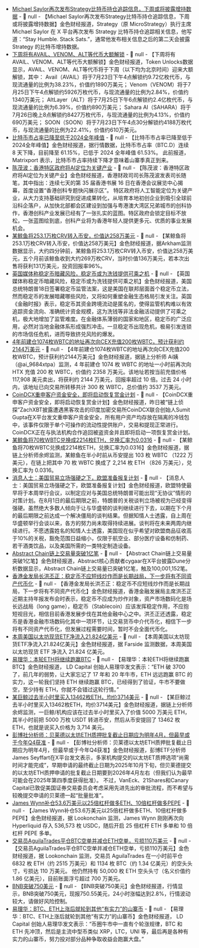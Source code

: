 - [Michael Saylor再次发布Strategy比特币持仓追踪信息，下周或将披露增持数据](https://x.com/saylor/status/1946907253178569191) - 📰 null - 【Michael Saylor再次发布Strategy比特币持仓追踪信息，下周或将披露增持数据】金色财经报道，Strategy（原 MicroStrategy）执行主席 Michael Saylor 在 X 平台再次发布 Strategy 比特币持仓追踪相关信息，他写道：“Stay Humble. Stack Sats.”，通常他发布相关信息之后的第二天会披露 Strategy 的比特币增持数据。
- [下周将有AVAIL、VENOM、ALT等代币大额解锁]() - 📰 null - 【下周将有AVAIL、VENOM、ALT等代币大额解锁】金色财经报道，Token Unlocks数据显示，AVAIL、VENOM、ALT等代币将于下周（以下均为北京时间）迎来大额解锁，其中： 
Avail（AVAIL）将于7月23日下午4点解锁约9.72亿枚代币，与现流通量的比例为38.23%，价值约1890万美元； 
Venom（VENOM）将于7月25日下午4点解锁约5926万枚代币，与现流通量的比例为2.84%，价值约1340万美元； 
AltLayer（ALT）将于7月25日下午6点解锁约2.4亿枚代币，与现流通量的比例为6.39%，价值约890万美元； 
Sahara AI（SAHARA）将于7月26日晚上8点解锁约8427万枚代币，与现流通量的比例为4.13%，价值约690万美元； 
SOON（SOON）将于7月23日下午4点30分解锁约4188万枚代币，与现流通量的比例为22.41%，价值约610万美元。
- [比特币市占率已降至低于2024全年峰值]() - 📰 null - 【比特币市占率已降至低于2024全年峰值】金色财经报道，据行情数据，比特币市占率（BTC.D）连续 8 天下降，目前降至 61.15%，已低于 2024 全年峰值 61.53%。 
此前报道，Matrixport 表示，比特币市占率持续下降才意味着山寨季真正到来。
- [陈茂波：香港特区政府将AI定位为关键产业](https://www.fso.gov.hk/chi/blog/blog20250720.htm) - 📰 null - 【陈茂波：香港特区政府将AI定位为关键产业】金色财经报道，香港财政司司长陈茂波发表司长随笔，其中指出：连续七天的第 35 届香港书展 16 日在香港会议展览中心揭幕，首度设置“香港创科专题快闪展示区”。 
特区政府将人工智能定位为关键产业，从大力支持基础研究到促进成果转化，从培育本地初创企业到吸引全球前沿科企落户，从加快北部都会区建设到加强与粤港澳大湾区兄弟城市的创科协作，香港创科产业发展已经有了一张扎实的蓝图。特区政府会锁定目标不放松，一张蓝图绘到底，创科产业将为香港年轻人提供更多元、优质的事业发展机会。
- [某鲸鱼将253.1万枚CRV转入币安，价值达258万美元](https://intel.arkm.com/explorer/address/0xC169BC3b4f458f588346560a705f93c43E11D928) - 📰 null - 【某鲸鱼将253.1万枚CRV转入币安，价值达258万美元】金色财经报道，据Arkham监测数据显示，大约四分钟前，某鲸鱼将253.1万枚CRV转入币安，价值达258万美元，五个月前该鲸鱼收到大约269万枚CRV，当时价值136万美元，若本次出售将获利131万美元，投资回报率96%。
- [英国媒体称稳定币暗藏风险，稳定币或为洗钱提供可乘之机](https://www.ft.com/content/4c41e6e8-374c-4b1a-ac7f-88c245fb18c8) - 📰 null - 【英国媒体称稳定币暗藏风险，稳定币或为洗钱提供可乘之机】金色财经报道，美国总统特朗普18日签署稳定币监管法案，这是美国在联邦层面首个稳定币立法，然而稳定币的发展暗藏哪些风险，又将如何重塑金融生态格局引发关注。英国《金融时报》表示，稳定币其资金跨境流动是匿名的，使得监管机构难以有效追踪资金流向、准确统计资金规模，这为洗钱等非法金融活动提供了可乘之机，极大地增加了监管难度。在金融体系薄弱的国家和地区，稳定币的广泛应用，必然对当地金融体系形成强烈冲击。一旦稳定币出现危机，极易引发连锁的市场信任危机，进而导致挤兑风险的爆发。
- [4年前建仓1074枚WBTC的地址再次向CEX充值200枚WBTC，预计获利约2144万美元](https://x.com/ai_9684xtpa/status/1946893952311005334) - 📰 null - 【4年前建仓1074枚WBTC的地址再次向CEX充值200枚WBTC，预计获利约2144万美元】金色财经报道，据链上分析师 Ai姨（@ai_9684xtpa）监测，4 年前建仓 1074 枚 WBTC 的地址一小时前再次向 HTX 充值 200 枚 WBTC，价值约 2358 万美元。该地址若按当前充值价格 117,908 美元卖出，将获利约 2144 万美元，回报率超过 10 倍。过去 24 小时内，该地址已向交易所转移共计 300 枚 WBTC，总价值约 3537 万美元。
- [CoinDCX重申客户资金安全，即将启动恢复赏金计划](https://x.com/smtgpt/status/1946867532327240088) - 📰 null - 【CoinDCX重申客户资金安全，即将启动恢复赏金计划】金色财经报道，昨日被“链上侦探”ZachXBT披露遭遇黑客攻击的印度加密交易所CoinDCX联合创始人Sumit Gupta在X平台发文重申客户资金安全，所有用户资产均存放在隔离的冷钱包中，该事件仅限于单个可操作的流动性提供账户，交易和提现正常进行。CoinDCX正在与执法机构合作追回被盗资金并且即将启动一项恢复赏金计划。
- [某鲸鱼将70枚WBTC兑换成2214枚ETH，兑换汇率为0.0316](https://x.com/EmberCN/status/1946879169901842611) - 📰 null - 【某鲸鱼将70枚WBTC兑换成2214枚ETH，兑换汇率为0.0316】金色财经报道，据链上分析师余烬监测，某鲸鱼在半小时前从币安提出 103 枚 WBTC （1222 万美元），在链上把其中 70 枚 WBTC 换成了 2,214 枚 ETH （826 万美元），兑换汇率为 0.0316。
- [消息人士：美国贸易立场强硬之下，欧盟准备报复计划](https://flash.jin10.com/detail/20250720170711645800) - 📰 null - 【消息人士：美国贸易立场强硬之下，欧盟准备报复计划】金色财经报道，欧盟特使最早将于本周举行会议，以制定应对与美国总统特朗普可能出现“无协议”情形的对策计划。在8月1日的最后期限之前，特朗普的关税谈判立场被视为已经变得强硬。虽然绝大多数人倾向于让与华盛顿的谈判继续进行下去，以期在下个月的最后期限之前达成一个解决僵局的谈判结果。但据知情人士透露，自上周在华盛顿举行会谈以来，各方的努力尚未取得持续进展。谈判将在未来两周内继续进行。不愿透露姓名的知情人士透露，美国现在似乎希望对欧盟商品征收高于10%的关税，豁免范围日益缩小，仅限于航空业、部分医疗设备和仿制药、若干酒类饮品，以及美国所需的一类特定制造设备。
- [Abstract Chain链上交易量突破1亿笔](https://x.com/0xCygaar/status/1946850655647281272) - 📰 null - 【Abstract Chain链上交易量突破1亿笔】金色财经报道，Abstract核心贡献者cygaar在X平台披露Dune分析数据显示，Abstract Chain链上交易量已突破1亿笔，触及100,001,152笔。
- [香港金发局长洪丕正：稳定币不应短线炒作而是长期战局，下一步将有不同资产代币化](https://inews.hket.com/article/3979578/%E7%A9%A9%E5%AE%9A%E5%B9%A3%E7%8B%82%E6%BD%AE%EF%BD%9C%E6%B4%AA%E4%B8%95%E6%AD%A3%EF%BC%9A%E7%A9%A9%E5%AE%9A%E5%B9%A3%E4%B8%8D%E6%87%89%E7%9F%AD%E7%B7%9A%E7%82%92%E4%BD%9C%E3%80%80%E3%80%8C%E9%80%99%E6%98%AF%E5%A0%B4) - 📰 null - 【香港金发局长洪丕正：稳定币不应短线炒作而是长期战局，下一步将有不同资产代币化】金色财经报道，香港金融发展局主席洪丕正近期主持年报发布会时表示，稳定币不应成为炒作对象，资产市场数码化是场长远战局（long game），稳定币（Stablecoin）应该发挥稳定作用，不应抱短视目光，相信目前香港发展步伐在其他金融中心之中。洪丕正还透露，稳定币是香港金融市场数码化其中一项环节，让交易货币中介代币化，相信下一步将有不同资产代币化，但发展过程需要时间，暂时不会全面代币化。
- [本周美国以太坊现货ETF净流入21.824亿美元](https://farside.co.uk/?p=1518) - 📰 null - 【本周美国以太坊现货ETF净流入21.824亿美元】金色财经报道，据 Farside 监测数据，本周美国以太坊现货 ETF 净流入 21.824 亿美元。
- [易理华：本轮ETH将继续跑赢BTC](https://x.com/Jackyi_ld/status/1946860879720632487) - 📰 null - 【易理华：本轮ETH将继续跑赢BTC】金色财经报道， LD Capital 创始人易理华发文表示：“ETH 破 3700 了，前几年的弱势，让大家忘记了 17 年和 20 年牛市，ETH 远远跑赢 BTC 的实力，这一轮我们坚持 ETH 继续跑赢 BTC，已经得到了验证，牛市不要做空，至少持有 ETH，你就不会错过这轮行情。”
- [某巨鲸过去半小时里买入13462枚ETH，均价3714美元](https://x.com/EmberCN/status/1946873200966877654) - 📰 null - 【某巨鲸过去半小时里买入13462枚ETH，均价3714美元】金色财经报道，据链上分析师余烬监测，一巨鲸/机构应该在过去半小时里买入了价值 5000 万美元 ETH，其半小时前把 5000 万枚 USDT 转进币安，然后从币安提回了 13462 枚 ETH，也就是说买入价格为 3,714 美元。
- [彭博社分析师：贝莱德以太坊ETH质押批复截止日期应为明年4月，但最早或于今年Q4获准](https://www.dlnews.com/articles/markets/ethereum-staking-etf-blackrock-late-filing-sec-reject-bulk/?utm_source=twitter&utm_medium=organic_social&utm_campaign=) - 📰 null - 【彭博社分析师：贝莱德以太坊ETH质押批复截止日期应为明年4月，但最早或于今年Q4获准】金色财经报道，彭博ETF分析师James Seyffart在X平台发文表示，多家机构提交的以太坊ET质押选项“尚需时间才能完成”，早期申请的最终截止日期为2025年10月下旬，但贝莱德提交的以太坊ETH质押申请的批复截止日期要到2026年4月左右（但我们认为最早可能会在2025年第四季度获得批准）。 
不过，VanEck、21Shares和Canary Capital已敦促美国证券交易委员会考虑采用先进先出的审批流程，而不希望与较晚提交申请的贝莱德一起“批量批准”。
- [James Wynn补仓53.6万美元以25倍杠杆做多ETH、10倍杠杆做多PEPE](https://app.hyperliquid.xyz/join/NTOD) - 📰 null - 【James Wynn补仓53.6万美元以25倍杠杆做多ETH、10倍杠杆做多PEPE】金色财经报道，据 Lookonchain 监测，James Wynn 刚刚再次向 Hyperliquid 存入 536,573 枚 USDC，随后开启 25 倍杠杆 ETH 多单和 10 倍杠杆 PEPE 多单。
- [交易员AguilaTrades平仓BTC空单并减仓ETH空单，亏损110万美元](https://x.com/lookonchain/status/1946858833042890768/photo/2) - 📰 null - 【交易员AguilaTrades平仓BTC空单并减仓ETH空单，亏损110万美元】金色财经报道，据 Lookonchain 监测，交易员 AguilaTrades 在一小时前平仓 6832 枚 ETH（约 2515 万美元）和 1134 枚 BTC（约 1.34 亿美元）的空头头寸，亏损达 110 万美元。 
他仍然持有 50,000 枚 ETH 空头头寸（名义价值约 1.86 亿美元），目前账面浮亏超过 700 万美元。
- [BNB突破750美元]() - 📰 null - 【BNB突破750美元】金色财经报道，行情显示，BNB突破750美元，现报750.55美元，24小时涨幅达到2.8%，行情波动较大，请做好风险控制。
- [易理华：BTC、ETH上涨后就轮到其他“有实力”的山寨币](https://x.com/Jackyi_ld/status/1946759943220293931) - 📰 null - 【易理华：BTC、ETH上涨后就轮到其他“有实力”的山寨币】金色财经报道， LD Capital 创始人易理华发文表示：“币圈牛市中一直有个轮涨规律，BTC 和 ETH 先冲顶，然后是主流中型币类似 XRP，LTC，UNI 等，最后再是各种有实力的山寨币，努力投对部分品种争取收益会跑赢大盘。”
